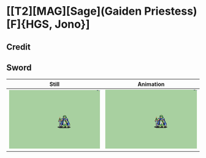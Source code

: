 # [\[T2\]\[MAG\]\[Sage\]\(Gaiden Priestess\)\[F\]{HGS, Jono}]

## Credit


	
## Sword

| Still | Animation |
| :---: | :-------: |
| ![Sword still](./Sword_000.png) | ![Sword animation](./Sword.gif) |
